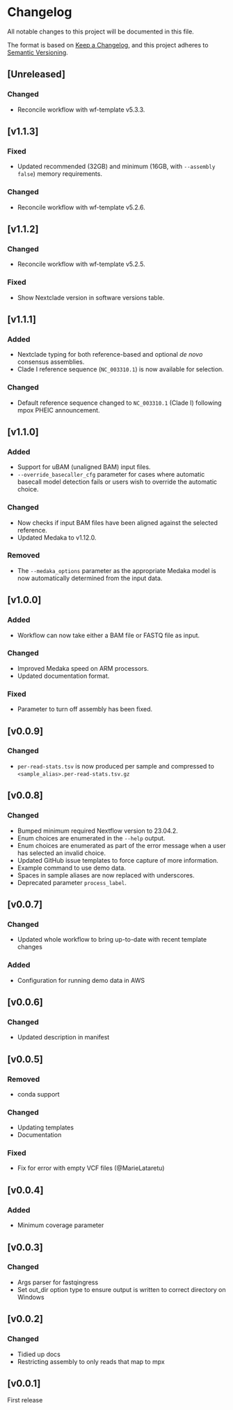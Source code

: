 # Changelog
All notable changes to this project will be documented in this file.

The format is based on [Keep a Changelog](https://keepachangelog.com/en/1.1.0/),
and this project adheres to [Semantic Versioning](https://semver.org/spec/v2.0.0.html).

## [Unreleased]
### Changed
 - Reconcile workflow with wf-template v5.3.3.

## [v1.1.3]
### Fixed
- Updated recommended (32GB) and minimum (16GB, with `--assembly false`) memory requirements.
### Changed
- Reconcile workflow with wf-template v5.2.6.

## [v1.1.2]
### Changed
- Reconcile workflow with wf-template v5.2.5.
### Fixed
- Show Nextclade version in software versions table.

## [v1.1.1]
### Added
- Nextclade typing for both reference-based and optional _de novo_ consensus assemblies.
- Clade I reference sequence (`NC_003310.1`) is now available for selection.
### Changed
- Default reference sequence changed to `NC_003310.1` (Clade I) following mpox PHEIC announcement.

## [v1.1.0]
### Added
- Support for uBAM (unaligned BAM) input files.
- `--override_basecaller_cfg` parameter for cases where automatic basecall model detection fails or users wish to override the automatic choice.
### Changed
- Now checks if input BAM files have been aligned against the selected reference.
- Updated Medaka to v1.12.0.
### Removed
- The `--medaka_options` parameter as the appropriate Medaka model is now automatically determined from the input data.

## [v1.0.0]
### Added
- Workflow can now take either a BAM file or FASTQ file as input.
### Changed
- Improved Medaka speed on ARM processors.
- Updated documentation format.
### Fixed
- Parameter to turn off assembly has been fixed.

## [v0.0.9]
### Changed
- `per-read-stats.tsv` is now produced per sample and compressed to `<sample_alias>.per-read-stats.tsv.gz`

## [v0.0.8]
### Changed
- Bumped minimum required Nextflow version to 23.04.2.
- Enum choices are enumerated in the `--help` output.
- Enum choices are enumerated as part of the error message when a user has selected an invalid choice.
- Updated GitHub issue templates to force capture of more information.
- Example command to use demo data.
- Spaces in sample aliases are now replaced with underscores.
- Deprecated parameter `process_label`.

## [v0.0.7]
### Changed
- Updated whole workflow to bring up-to-date with recent template changes
### Added
- Configuration for running demo data in AWS

## [v0.0.6]
### Changed
- Updated description in manifest

## [v0.0.5]
### Removed
- conda support
### Changed
- Updating templates
- Documentation
### Fixed
- Fix for error with empty VCF files (@MarieLataretu)

## [v0.0.4]
### Added
- Minimum coverage parameter

## [v0.0.3]
### Changed
- Args parser for fastqingress
- Set out_dir option type to ensure output is written to correct directory on Windows

## [v0.0.2]
### Changed
- Tidied up docs
- Restricting assembly to only reads that map to mpx

## [v0.0.1]

First release
